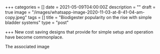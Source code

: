 +++
categories = []
date = 2021-05-09T04:00:00Z
description = ""
draft = true
image = "/images/whatsapp-image-2020-11-03-at-8-41-04-am-copy.jpeg"
tags = []
title = "Biodigester popularity on the rise with simple bladder systems"
type = "post"

+++
New cost saving designs that provide for simple setup and operation have become commonplace.

The associated image 